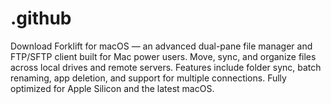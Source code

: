 # .github
Download Forklift for macOS — an advanced dual-pane file manager and FTP/SFTP client built for Mac power users. Move, sync, and organize files across local drives and remote servers. Features include folder sync, batch renaming, app deletion, and support for multiple connections. Fully optimized for Apple Silicon and the latest macOS.
